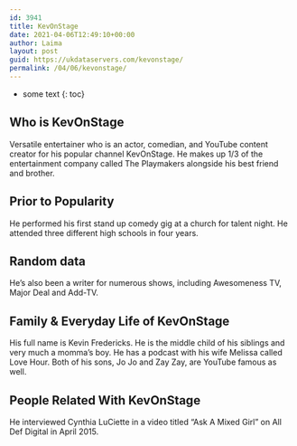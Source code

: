 ```yaml
---
id: 3941
title: KevOnStage
date: 2021-04-06T12:49:10+00:00
author: Laima
layout: post
guid: https://ukdataservers.com/kevonstage/
permalink: /04/06/kevonstage/
---
```


* some text
{: toc}


## Who is KevOnStage
                  
                  
                  
Versatile entertainer who is an actor, comedian, and YouTube content creator for his popular channel KevOnStage. He makes up 1/3 of the entertainment company called The Playmakers alongside his best friend and brother.
                  
              
            
              
            
                
                
                
## Prior to Popularity
                  
                  
                  
He performed his first stand up comedy gig at a church for talent night. He attended three different high schools in four years.
                  
              
            
              
            
                
                
                
## Random data
                  
                  
                  
He&#8217;s also been a writer for numerous shows, including Awesomeness TV, Major Deal and Add-TV.
                  
              
            
              
            
                
                
                
## Family & Everyday Life of KevOnStage
                  
                  
                  
His full name is Kevin Fredericks. He is the middle child of his siblings and very much a momma&#8217;s boy. He has a podcast with his wife Melissa called Love Hour. Both of his sons, Jo Jo and Zay Zay, are YouTube famous as well. 
                  
              
            
              
            
                
                
                
## People Related With KevOnStage
                  
                  
                  
He interviewed Cynthia LuCiette in a video titled &#8220;Ask A Mixed Girl&#8221; on All Def Digital in April 2015.
                  
              
            
              
            
                
              
            
              
              
            
            
              
            
          
          
          